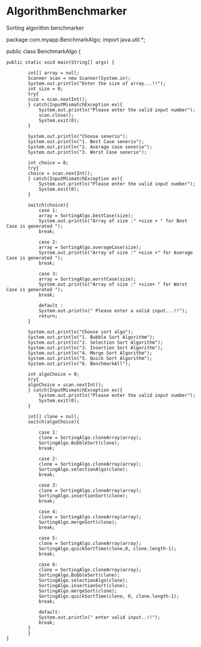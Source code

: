 # AlgorithmBenchmarker
Sorting algorithm benchmarker

package com.myapp.BenchmarkAlgo;
import java.util.*;

public class BenchmarkAlgo {

	public static void main(String[] args) {
		
			int[] array = null;
			Scanner scan = new Scanner(System.in);
			System.out.println("Enter the size of array...!!");
			int size = 0;
			try{
			size = scan.nextInt();
			} catch(InputMismatchException ex){
				System.out.println("Please enter the valid input number");
				scan.close();
				System.exit(0);
			}
			
			System.out.println("Choose senerio");
			System.out.println("1. Best Case senerio");
			System.out.println("2. Average case senerio");
			System.out.println("3. Worst Case senerio");
			
			int choice = 0;
			try{
			choice = scan.nextInt();
			} catch(InputMismatchException ex){
				System.out.println("Please enter the valid input number");
				System.exit(0);
			}
			
			switch(choice){
				case 1:
				array = SortingAlgo.bestCase(size);
				System.out.println("Array of size :" +size + " for Best Case is generated ");
				break;
				
				case 2:
				array = SortingAlgo.averageCase(size);
				System.out.println("Array of size :" +size +" for Average Case is generated ");
				break;
				
				case 3:
				array = SortingAlgo.worstCase(size);
				System.out.println("Array of size :" +size+ " for Worst Case is generated ");
				break;
				
				default :
				System.out.println(" Please enter a valid input...!!");
				return;
			}
			
			System.out.println("Choose sort algo");
			System.out.println("1. Bubble Sort Algorithm");
			System.out.println("2. Selection Sort Algorithm");
			System.out.println("3. Insertion Sort Algorithm");
			System.out.println("4. Merge Sort Algorithm");
			System.out.println("5. Quick Sort Algorithm");
			System.out.println("6. BenchmarkAll");
			
			int algoChoice = 0;
			try{
			algoChoice = scan.nextInt();
			} catch(InputMismatchException ex){
				System.out.println("Please enter the valid input number");
				System.exit(0);
			}
			
			int[] clone = null;
			switch(algoChoice){
				
				case 1:
				clone = SortingAlgo.cloneArray(array);
				SortingAlgo.BubbleSort(clone);
				break;
				
				case 2:
				clone = SortingAlgo.cloneArray(array);
				SortingAlgo.selectionAlgo(clone);
				break;
				
				case 3:
				clone = SortingAlgo.cloneArray(array);
				SortingAlgo.insertionSort(clone);
				break;
				
				case 4:
				clone = SortingAlgo.cloneArray(array);
				SortingAlgo.mergeSort(clone);
				break;
				
				case 5:
				clone = SortingAlgo.cloneArray(array);
				SortingAlgo.quickSortTime(clone,0, clone.length-1);
				break;
			
				case 6:
				clone = SortingAlgo.cloneArray(array);
				SortingAlgo.BubbleSort(clone);
				SortingAlgo.selectionAlgo(clone);
				SortingAlgo.insertionSort(clone);
				SortingAlgo.mergeSort(clone);
				SortingAlgo.quickSortTime(clone, 0, clone.length-1);
				break;
				
				default:
				System.out.println(" enter valid input..!!");
				break;
			}
			}
	}
